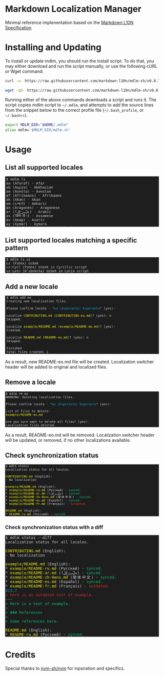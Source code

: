 # Markdown Localization Manager

Minimal reference implenentation based on the [Markdown L10N Specification](https://github.com/markdown-l10n/markdown-l10n-spec)

# Installing and Updating

To install or update mdlm, you should run the install script. To do that, you may either download and run the script manually, or use the following cURL or Wget command:
```sh
curl -o- https://raw.githubusercontent.com/markdown-l10n/mdlm-sh/v0.0.7/install.sh | bash
```
```sh
wget -qO- https://raw.githubusercontent.com/markdown-l10n/mdlm-sh/v0.0.7/install.sh | bash
```
Running either of the above commands downloads a script and runs it. The script copies mdlm script to `~/.mdlm`, and attempts to add the source lines from the snippet below to the correct profile file (`~/.bash_profile`, or `~/.bashrc`).

```sh
export MDLM_DIR="$HOME/.mdlm"
alias mdlm='$MDLM_DIR/mdlm.sh'
```

# Usage

## List all supported locales

![List locales](https://raw.githubusercontent.com/markdown-l10n/mdlm-sh/assets/mdlm-sh-ls.png)

## List supported locales matching a specific pattern

![List locales matching pattern](https://raw.githubusercontent.com/markdown-l10n/mdlm-sh/assets/mdlm-sh-ls-locale.png)

## Add a new locale

![Add a new locale](https://raw.githubusercontent.com/markdown-l10n/mdlm-sh/assets/mdlm-sh-add.png)

As a result, new README-eo.md file will be created. Localization switcher header will be added to original and localized files.

## Remove a locale

![Remove a locale](https://raw.githubusercontent.com/markdown-l10n/mdlm-sh/assets/mdlm-sh-rm.png)

As a result, README-eo.md will be removed. Localization switcher header will be updated, or removed, if no other localizations available.

## Check synchronization status

![Check sync status](https://raw.githubusercontent.com/markdown-l10n/mdlm-sh/assets/mdlm-sh-status.png)

### Check synchronization status with a diff

![Check sync status with diff](https://raw.githubusercontent.com/markdown-l10n/mdlm-sh/assets/mdlm-sh-status-diff.png)

# Credits
Special thanks to [nvm-sh/nvm](https://github.com/nvm-sh/nvm) for inpsiration and specifics.